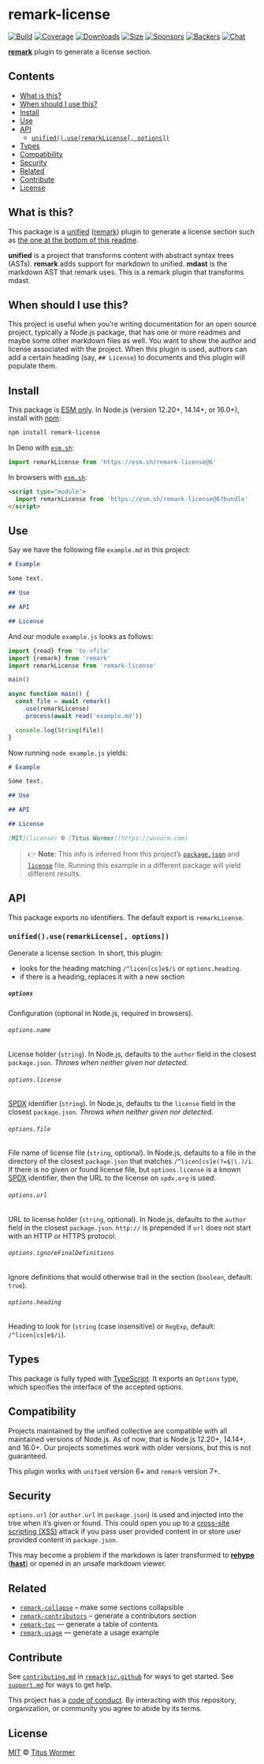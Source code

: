 # remark-license

[![Build][build-badge]][build]
[![Coverage][coverage-badge]][coverage]
[![Downloads][downloads-badge]][downloads]
[![Size][size-badge]][size]
[![Sponsors][sponsors-badge]][collective]
[![Backers][backers-badge]][collective]
[![Chat][chat-badge]][chat]

**[remark][]** plugin to generate a license section.

## Contents

*   [What is this?](#what-is-this)
*   [When should I use this?](#when-should-i-use-this)
*   [Install](#install)
*   [Use](#use)
*   [API](#api)
    *   [`unified().use(remarkLicense[, options])`](#unifieduseremarklicense-options)
*   [Types](#types)
*   [Compatibility](#compatibility)
*   [Security](#security)
*   [Related](#related)
*   [Contribute](#contribute)
*   [License](#license)

## What is this?

This package is a [unified][] ([remark][]) plugin to generate a license section
such as [the one at the bottom of this readme][license-section].

**unified** is a project that transforms content with abstract syntax trees
(ASTs).
**remark** adds support for markdown to unified.
**mdast** is the markdown AST that remark uses.
This is a remark plugin that transforms mdast.

## When should I use this?

This project is useful when you’re writing documentation for an open source
project, typically a Node.js package, that has one or more readmes and maybe
some other markdown files as well.
You want to show the author and license associated with the project.
When this plugin is used, authors can add a certain heading (say, `## License`)
to documents and this plugin will populate them.

## Install

This package is [ESM only](https://gist.github.com/sindresorhus/a39789f98801d908bbc7ff3ecc99d99c).
In Node.js (version 12.20+, 14.14+, or 16.0+), install with [npm][]:

```sh
npm install remark-license
```

In Deno with [`esm.sh`][esmsh]:

```js
import remarkLicense from 'https://esm.sh/remark-license@6'
```

In browsers with [`esm.sh`][esmsh]:

```html
<script type="module">
  import remarkLicense from 'https://esm.sh/remark-license@6?bundle'
</script>
```

## Use

Say we have the following file `example.md` in this project:

```markdown
# Example

Some text.

## Use

## API

## License
```

And our module `example.js` looks as follows:

```js
import {read} from 'to-vfile'
import {remark} from 'remark'
import remarkLicense from 'remark-license'

main()

async function main() {
  const file = await remark()
    .use(remarkLicense)
    .process(await read('example.md'))

  console.log(String(file))
}
```

Now running `node example.js` yields:

```markdown
# Example

Some text.

## Use

## API

## License

[MIT](license) © [Titus Wormer](https://wooorm.com)
```

> 👉 **Note**: This info is inferred from this project’s
> [`package.json`][package-json] and [`license`][license] file.
> Running this example in a different package will yield different results.

## API

This package exports no identifiers.
The default export is `remarkLicense`.

### `unified().use(remarkLicense[, options])`

Generate a license section.
In short, this plugin:

*   looks for the heading matching `/^licen[cs]e$/i` or `options.heading`.
*   if there is a heading, replaces it with a new section

##### `options`

Configuration (optional in Node.js, required in browsers).

###### `options.name`

License holder (`string`).
In Node.js, defaults to the `author` field in the closest `package.json`.
*Throws when neither given nor detected.*

###### `options.license`

[SPDX][] identifier (`string`).
In Node.js, defaults to the `license` field in the closest `package.json`.
*Throws when neither given nor detected.*

###### `options.file`

File name of license file (`string`, optional).
In Node.js, defaults to a file in the directory of the closest `package.json`
that matches `/^licen[cs]e(?=$|\.)/i`.
If there is no given or found license file, but `options.license` is a known
[SPDX][] identifier, then the URL to the license on `spdx.org` is used.

###### `options.url`

URL to license holder (`string`, optional).
In Node.js, defaults to the `author` field in the closest `package.json`.
`http://` is prepended if `url` does not start with an HTTP or HTTPS protocol.

###### `options.ignoreFinalDefinitions`

Ignore definitions that would otherwise trail in the section (`boolean`,
default: `true`).

###### `options.heading`

Heading to look for (`string` (case insensitive) or `RegExp`, default:
`/^licen[cs]e$/i`).

## Types

This package is fully typed with [TypeScript][].
It exports an `Options` type, which specifies the interface of the accepted
options.

## Compatibility

Projects maintained by the unified collective are compatible with all maintained
versions of Node.js.
As of now, that is Node.js 12.20+, 14.14+, and 16.0+.
Our projects sometimes work with older versions, but this is not guaranteed.

This plugin works with `unified` version 6+ and `remark` version 7+.

## Security

`options.url` (or `author.url` in `package.json`) is used and injected into the
tree when it’s given or found.
This could open you up to a [cross-site scripting (XSS)][xss] attack if you pass
user provided content in or store user provided content in `package.json`.

This may become a problem if the markdown is later transformed to **[rehype][]**
(**[hast][]**) or opened in an unsafe markdown viewer.

## Related

*   [`remark-collapse`](https://github.com/Rokt33r/remark-collapse)
    – make some sections collapsible
*   [`remark-contributors`](https://github.com/hughsk/remark-contributors)
    – generate a contributors section
*   [`remark-toc`](https://github.com/remarkjs/remark-toc)
    — generate a table of contents
*   [`remark-usage`](https://github.com/remarkjs/remark-usage)
    — generate a usage example

## Contribute

See [`contributing.md`][contributing] in [`remarkjs/.github`][health] for ways
to get started.
See [`support.md`][support] for ways to get help.

This project has a [code of conduct][coc].
By interacting with this repository, organization, or community you agree to
abide by its terms.

## License

[MIT][license] © [Titus Wormer][author]

<!-- Definitions -->

[build-badge]: https://github.com/remarkjs/remark-license/workflows/main/badge.svg

[build]: https://github.com/remarkjs/remark-license/actions

[coverage-badge]: https://img.shields.io/codecov/c/github/remarkjs/remark-license.svg

[coverage]: https://codecov.io/github/remarkjs/remark-license

[downloads-badge]: https://img.shields.io/npm/dm/remark-license.svg

[downloads]: https://www.npmjs.com/package/remark-license

[size-badge]: https://img.shields.io/bundlephobia/minzip/remark-license.svg

[size]: https://bundlephobia.com/result?p=remark-license

[sponsors-badge]: https://opencollective.com/unified/sponsors/badge.svg

[backers-badge]: https://opencollective.com/unified/backers/badge.svg

[collective]: https://opencollective.com/unified

[chat-badge]: https://img.shields.io/badge/chat-discussions-success.svg

[chat]: https://github.com/remarkjs/remark/discussions

[npm]: https://docs.npmjs.com/cli/install

[esmsh]: https://esm.sh

[health]: https://github.com/remarkjs/.github

[contributing]: https://github.com/remarkjs/.github/blob/HEAD/contributing.md

[support]: https://github.com/remarkjs/.github/blob/HEAD/support.md

[coc]: https://github.com/remarkjs/.github/blob/HEAD/code-of-conduct.md

[license]: license

[author]: https://wooorm.com

[remark]: https://github.com/remarkjs/remark

[unified]: https://github.com/unifiedjs/unified

[spdx]: https://spdx.org/licenses/

[xss]: https://en.wikipedia.org/wiki/Cross-site_scripting

[typescript]: https://www.typescriptlang.org

[rehype]: https://github.com/rehypejs/rehype

[hast]: https://github.com/syntax-tree/hast

[package-json]: package.json

[license-section]: #license
